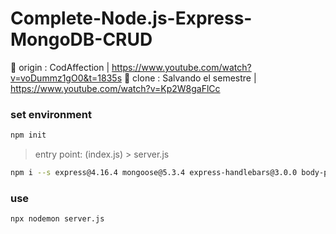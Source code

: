 # Complete-Node.js-Express-MongoDB-CRUD
🚀  origin : CodAffection | https://www.youtube.com/watch?v=voDummz1gO0&t=1835s
🚀  clone : Salvando el semestre | https://www.youtube.com/watch?v=Kp2W8gaFlCc

### set environment

```bash
npm init 
```
> entry point: (index.js) > server.js

```bash
npm i --s express@4.16.4 mongoose@5.3.4 express-handlebars@3.0.0 body-parser@1.18.3
```

### use

```bash
npx nodemon server.js
```
